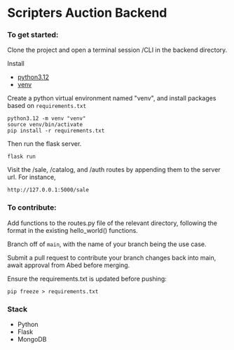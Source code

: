 # Scripters Auction Backend

### To get started:
Clone the project and open a terminal session /CLI in the backend directory.

Install

- [python3.12](https://www.python.org/downloads/release/python-3120/)
- [venv](https://realpython.com/python-virtual-environments-a-primer/)

Create a python virtual environment named "venv", and install packages based on `requirements.txt`

```
python3.12 -m venv "venv"
source venv/bin/activate
pip install -r requirements.txt
```

Then run the flask server.
```
flask run
```

Visit the /sale, /catalog, and /auth routes by appending them to the server url. For instance,

`http://127.0.0.1:5000/sale`

### To contribute:
Add functions to the routes.py file of the relevant directory, following the format in the existing hello_world() functions.

Branch off of `main`, with the name of your branch being the use case.

Submit a pull request to contribute your branch changes back into main, await approval from Abed before merging.

Ensure the requirements.txt is updated before pushing:

```
pip freeze > requirements.txt
```

### Stack
- Python
- Flask 
- MongoDB